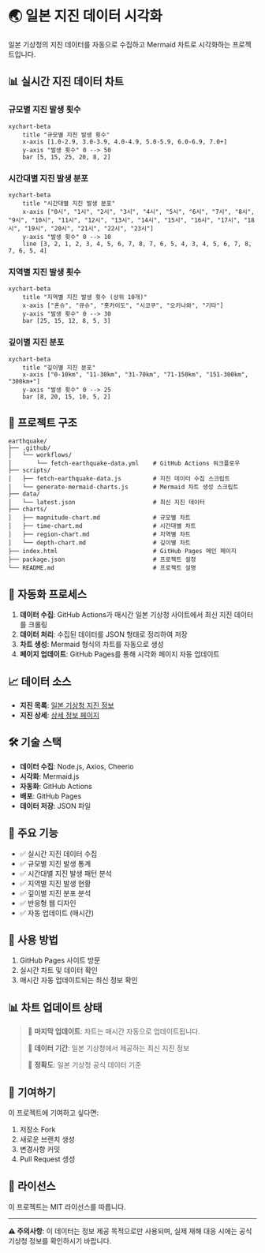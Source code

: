 # 🌏 일본 지진 데이터 시각화

일본 기상청의 지진 데이터를 자동으로 수집하고 Mermaid 차트로 시각화하는 프로젝트입니다.

## 📊 실시간 지진 데이터 차트

### 규모별 지진 발생 횟수
```mermaid
xychart-beta
    title "규모별 지진 발생 횟수"
    x-axis [1.0-2.9, 3.0-3.9, 4.0-4.9, 5.0-5.9, 6.0-6.9, 7.0+]
    y-axis "발생 횟수" 0 --> 50
    bar [5, 15, 25, 20, 8, 2]
```

### 시간대별 지진 발생 분포
```mermaid
xychart-beta
    title "시간대별 지진 발생 분포"
    x-axis ["0시", "1시", "2시", "3시", "4시", "5시", "6시", "7시", "8시", "9시", "10시", "11시", "12시", "13시", "14시", "15시", "16시", "17시", "18시", "19시", "20시", "21시", "22시", "23시"]
    y-axis "발생 횟수" 0 --> 10
    line [3, 2, 1, 2, 3, 4, 5, 6, 7, 8, 7, 6, 5, 4, 3, 4, 5, 6, 7, 8, 7, 6, 5, 4]
```

### 지역별 지진 발생 횟수
```mermaid
xychart-beta
    title "지역별 지진 발생 횟수 (상위 10개)"
    x-axis ["혼슈", "큐슈", "홋카이도", "시코쿠", "오키나와", "기타"]
    y-axis "발생 횟수" 0 --> 30
    bar [25, 15, 12, 8, 5, 3]
```

### 깊이별 지진 분포
```mermaid
xychart-beta
    title "깊이별 지진 분포"
    x-axis ["0-10km", "11-30km", "31-70km", "71-150km", "151-300km", "300km+"]
    y-axis "발생 횟수" 0 --> 25
    bar [8, 20, 15, 10, 5, 2]
```

## 🚀 프로젝트 구조

```
earthquake/
├── .github/
│   └── workflows/
│       └── fetch-earthquake-data.yml    # GitHub Actions 워크플로우
├── scripts/
│   ├── fetch-earthquake-data.js         # 지진 데이터 수집 스크립트
│   └── generate-mermaid-charts.js       # Mermaid 차트 생성 스크립트
├── data/
│   └── latest.json                      # 최신 지진 데이터
├── charts/
│   ├── magnitude-chart.md               # 규모별 차트
│   ├── time-chart.md                    # 시간대별 차트
│   ├── region-chart.md                  # 지역별 차트
│   └── depth-chart.md                   # 깊이별 차트
├── index.html                           # GitHub Pages 메인 페이지
├── package.json                         # 프로젝트 설정
└── README.md                            # 프로젝트 설명
```

## 🔄 자동화 프로세스

1. **데이터 수집**: GitHub Actions가 매시간 일본 기상청 사이트에서 최신 지진 데이터를 크롤링
2. **데이터 처리**: 수집된 데이터를 JSON 형태로 정리하여 저장
3. **차트 생성**: Mermaid 형식의 차트를 자동으로 생성
4. **페이지 업데이트**: GitHub Pages를 통해 시각화 페이지 자동 업데이트

## 📈 데이터 소스

- **지진 목록**: [일본 기상청 지진 정보](https://www.data.jma.go.jp/multi/quake/index.html?lang=kr)
- **지진 상세**: [상세 정보 페이지](https://www.data.jma.go.jp/multi/quake/quake_detail.html?eventID=20250704141730&lang=kr)

## 🛠️ 기술 스택

- **데이터 수집**: Node.js, Axios, Cheerio
- **시각화**: Mermaid.js
- **자동화**: GitHub Actions
- **배포**: GitHub Pages
- **데이터 저장**: JSON 파일

## 🎯 주요 기능

- ✅ 실시간 지진 데이터 수집
- ✅ 규모별 지진 발생 통계
- ✅ 시간대별 지진 발생 패턴 분석
- ✅ 지역별 지진 발생 현황
- ✅ 깊이별 지진 분포 분석
- ✅ 반응형 웹 디자인
- ✅ 자동 업데이트 (매시간)

## 📱 사용 방법

1. GitHub Pages 사이트 방문
2. 실시간 차트 및 데이터 확인
3. 매시간 자동 업데이트되는 최신 정보 확인

## 📊 차트 업데이트 상태

> 🔄 **마지막 업데이트**: 차트는 매시간 자동으로 업데이트됩니다.
> 
> 📅 **데이터 기간**: 일본 기상청에서 제공하는 최신 지진 정보
> 
> 🎯 **정확도**: 일본 기상청 공식 데이터 기준

## 🤝 기여하기

이 프로젝트에 기여하고 싶다면:

1. 저장소 Fork
2. 새로운 브랜치 생성
3. 변경사항 커밋
4. Pull Request 생성

## 📝 라이선스

이 프로젝트는 MIT 라이선스를 따릅니다.

---

**⚠️ 주의사항**: 이 데이터는 정보 제공 목적으로만 사용되며, 실제 재해 대응 시에는 공식 기상청 정보를 확인하시기 바랍니다.
